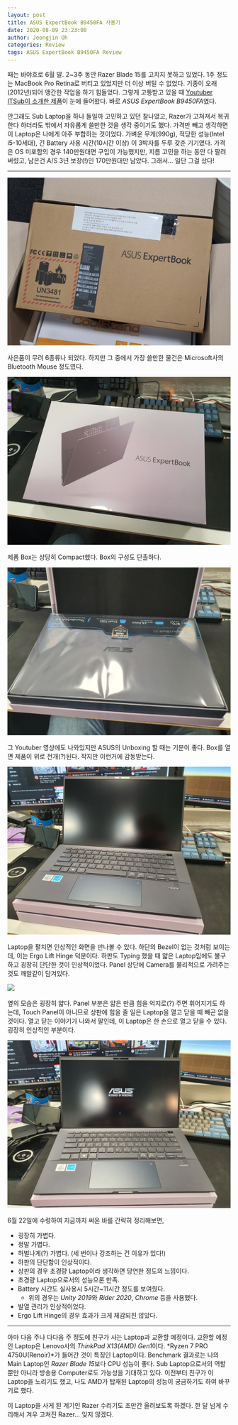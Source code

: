 ```yaml
---
layout: post
title: ASUS ExpertBook B9450FA 사용기
date: 2020-08-09 23:23:00
author: Jeongjin Oh
categories: Review
tags: ASUS ExpertBook B9450FA Review
---
```


때는 바야흐로 6월 말. 2~3주 동안 Razer Blade 15를 고치지 못하고 있었다. 1주 정도는 MacBook Pro Retina로 버티고 있었지만 더 이상 버틸 수 없었다. 기종이 오래(2012년)되어 앵간한 작업을 하기 힘들었다. 그렇게 고통받고 있을 때 [Youtuber ITSub이 소개한 제품](https://www.youtube.com/watch?v=LFk33sFmMhQ)이 눈에 들어왔다. 바로 *ASUS ExpertBook B9450FA*였다.

안그래도 Sub Laptop을 하나 들일까 고민하고 있던 찰나였고, Razer가 고쳐져서 복귀한다 하더라도 밖에서 자유롭게 쓸만한 것을 생각 중이기도 했다. 가격만 빼고 생각하면 이 Laptop은 나에게 아주 부합하는 것이었다. 가벼운 무게(990g), 적당한 성능(Intel i5-10세대), 긴 Battery 사용 시간(10시간 이상) 이 3박자를 두루 갖춘 기기였다. 가격은 OS 미포함의 경우 140만원대면 구입이 가능했지만, 지름 고민을 하는 동안 다 팔려버렸고, 남은건 A/S 3년 보장(!)인 170만원대만 남았다. 그래서... 일단 그걸 샀다!

---

![](/images/2020-8-9-ASUS-ExpertBook-B9450FA/1.jpg)

사은품이 무려 6종류나 되었다. 하지만 그 중에서 가장 쓸만한 물건은 Microsoft사의 Bluetooth Mouse 정도였다.

![](/images/2020-8-9-ASUS-ExpertBook-B9450FA/2.jpg)

제품 Box는 상당히 Compact했다. Box의 구성도 단촐하다.

![](/images/2020-8-9-ASUS-ExpertBook-B9450FA/3.jpg)

그 Youtuber 영상에도 나와있지만 ASUS의 Unboxing 할 때는 기분이 좋다. Box를 열면 제품이 위로 전개(?)된다. 작지만 이런거에 감동받는다.

![](/images/2020-8-9-ASUS-ExpertBook-B9450FA/4.jpg)

Laptop을 펼치면 인상적인 화면을 만나볼 수 있다. 하단의 Bezel이 없는 것처럼 보이는데, 이는 Ergo Lift Hinge 덕분이다. 하판도 Typing 했을 때 얇은 Laptop임에도 불구하고 굉장히 단단한 것이 인상적이었다. Panel 상단에 Camera를 물리적으로 가려주는 것도 깨알같이 담겨있다.

![](/images/2020-8-9-ASUS-ExpertBook-B9450FA/5.jpg)

옆의 모습은 굉장히 얇다. Panel 부분은 얇은 만큼 힘을 억지로(?) 주면 휘어지기도 하는데, Touch Panel이 아니므로 상판에 힘을 줄 일은 Laptop을 열고 닫을 때 빼곤 없을 것이다. 열고 닫는 이야기가 나와서 말인데, 이 Laptop은 한 손으로 열고 닫을 수 있다. 굉장히 인상적인 부분이다.

![](/images/2020-8-9-ASUS-ExpertBook-B9450FA/6.jpg)

6월 22일에 수령하여 지금까지 써온 바를 간략히 정리해보면,

- 굉장히 가볍다.
- 정말 가볍다.
- 허벌나게(?) 가볍다. (세 번이나 강조하는 건 이유가 있다!)
- 하판의 단단함이 인상적이다.
- 상판의 경우 초경량 Laptop이라 생각하면 당연한 정도의 느낌이다.
- 초경량 Laptop으로서의 성능으론 만족.
- Battery 시간도 실사용시 5시간~11시간 정도를 보여줬다.
    - 위의 경우는 *Unity 2019*와 *Rider 2020*, *Chrome* 등을 사용했다.
- 발열 관리가 인상적이었다.
- Ergo Lift Hinge의 경우 효과가 크게 체감되진 않았다.

---

아마 다음 주나 다다음 주 정도에 친구가 사는 Laptop과 교환할 예정이다. 교환할 예정인 Laptop은 Lenovo사의 *ThinkPad X13(AMD) Gen1*이다. *Ryzen 7 PRO 4750U(Renoir)*가 들어간 것이 특징인 Laptop이다. Benchmark 결과로는 나의 Main Laptop인 *Razer Blade 15*보다 CPU 성능이 좋다. Sub Laptop으로서의 역할 뿐만 아니라 방송용 Computer로도 가능성을 기대하고 있다. 이전부터 친구가 이 Laptop을 노리기도 했고, 나도 AMD가 탑재된 Laptop의 성능이 궁금하기도 하여 바꾸기로 했다.

이 Laptop을 사게 된 계기인 Razer 수리기도 조만간 올려보도록 하겠다. 한 달 넘게 수리해서 겨우 고쳐진 Razer... 잊지 않겠다.
